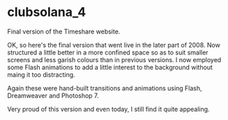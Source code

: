 # clubsolana_4
Final version of the Timeshare website.

OK, so here's the final version that went live in the later part of 2008. Now structured a little better in a more confined space so
as to suit smaller screens and less garish colours than in previous versions. I now employed some Flash animations to add a little 
interest to the background without maing it too distracting. 

Again these were hand-built transitions and animations using Flash, Dreamweaver and Photoshop 7. 

Very proud of this version and even today, I still find it quite appealing.
